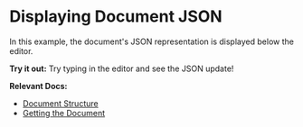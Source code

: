 # Displaying Document JSON

In this example, the document's JSON representation is displayed below the editor.

**Try it out:** Try typing in the editor and see the JSON update!

**Relevant Docs:**

- [Document Structure](/docs/editor-basics/document-structure)
- [Getting the Document](/docs/editor-api/manipulating-blocks#getting-the-document)
